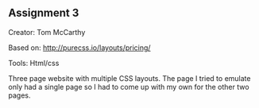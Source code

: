 Assignment 3
------------

Creator: 
Tom McCarthy

Based on: 
http://purecss.io/layouts/pricing/

Tools: 
Html/css

Three page website with multiple CSS layouts. The page I tried to emulate only had a single page so I had to come up with my own for the other two pages. 